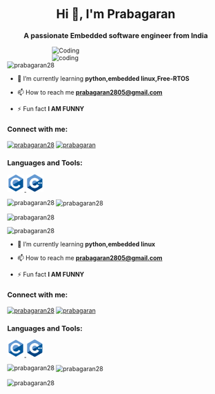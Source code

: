 
<h1 align="center">Hi 👋, I'm Prabagaran</h1>
<h3 align="center">A passionate Embedded software engineer from India</h3>
<img align="right" alt="Coding" width="400" src="https://cdn.dribbble.com/users/1162077/screenshorts/3848914/programmer.gif">

<img align="right" alt="coding" width="400" src="https://user-images.githubusercontent.com/55389276/140866485-8fb1c876-9a8f-4d6a-98dc-08c4981eaf70.gif">

<p align="left"> <img src="https://komarev.com/ghpvc/?username=prabagaran28&label=Profile%20views&color=0e75b6&style=flat" alt="prabagaran28" /> </p>

- 🌱 I’m currently learning **python,embedded linux,Free-RTOS**

- 📫 How to reach me **prabagaran2805@gmail.com**

- ⚡ Fun fact **I AM FUNNY**

<h3 align="left">Connect with me:</h3>
<p align="left">
<a href="https://linkedin.com/in/prabagaran28" target="blank"><img align="center" src="https://raw.githubusercontent.com/rahuldkjain/github-profile-readme-generator/master/src/images/icons/Social/linked-in-alt.svg" alt="prabagaran28" height="30" width="40" /></a>
<a href="https://stackoverflow.com/users/prabagaran" target="blank"><img align="center" src="https://raw.githubusercontent.com/rahuldkjain/github-profile-readme-generator/master/src/images/icons/Social/stack-overflow.svg" alt="prabagaran" height="30" width="40" /></a>
</p>

<h3 align="left">Languages and Tools:</h3>
<p align="left"> <a href="https://www.cprogramming.com/" target="_blank" rel="noreferrer"> <img src="https://raw.githubusercontent.com/devicons/devicon/master/icons/c/c-original.svg" alt="c" width="40" height="40"/> </a> <a href="https://www.w3schools.com/cpp/" target="_blank" rel="noreferrer"> <img src="https://raw.githubusercontent.com/devicons/devicon/master/icons/cplusplus/cplusplus-original.svg" alt="cplusplus" width="40" height="40"/> </a> </p>

<p><img align="left" src="https://github-readme-stats.vercel.app/api/top-langs?username=prabagaran28&show_icons=true&locale=en&layout=compact" alt="prabagaran28" /></p>

<p>&nbsp;<img align="center" src="https://github-readme-stats.vercel.app/api?username=prabagaran28&show_icons=true&locale=en" alt="prabagaran28" /></p>

<p><img align="center" src="https://github-readme-streak-stats.herokuapp.com/?user=prabagaran28&" alt="prabagaran28" /></p>
<p align="left"> <img src="https://komarev.com/ghpvc/?username=prabagaran28&label=Profile%20views&color=0e75b6&style=flat" alt="prabagaran28" /> </p>

- 🌱 I’m currently learning **python,embedded linux**

- 📫 How to reach me **prabagaran2805@gmail.com**

- ⚡ Fun fact **I AM FUNNY**

<h3 align="left">Connect with me:</h3>
<p align="left">
<a href="https://linkedin.com/in/prabagaran28" target="blank"><img align="center" src="https://raw.githubusercontent.com/rahuldkjain/github-profile-readme-generator/master/src/images/icons/Social/linked-in-alt.svg" alt="prabagaran28" height="30" width="40" /></a>
<a href="https://stackoverflow.com/users/prabagaran" target="blank"><img align="center" src="https://raw.githubusercontent.com/rahuldkjain/github-profile-readme-generator/master/src/images/icons/Social/stack-overflow.svg" alt="prabagaran" height="30" width="40" /></a>
</p>

<h3 align="left">Languages and Tools:</h3>
<p align="left"> <a href="https://www.cprogramming.com/" target="_blank" rel="noreferrer"> <img src="https://raw.githubusercontent.com/devicons/devicon/master/icons/c/c-original.svg" alt="c" width="40" height="40"/> </a> <a href="https://www.w3schools.com/cpp/" target="_blank" rel="noreferrer"> <img src="https://raw.githubusercontent.com/devicons/devicon/master/icons/cplusplus/cplusplus-original.svg" alt="cplusplus" width="40" height="40"/> </a> </p>

<p><img align="left" src="https://github-readme-stats.vercel.app/api/top-langs?username=prabagaran28&show_icons=true&locale=en&layout=compact" alt="prabagaran28" /></p>

<p>&nbsp;<img align="center" src="https://github-readme-stats.vercel.app/api?username=prabagaran28&show_icons=true&locale=en" alt="prabagaran28" /></p>

<p><img align="center" src="https://github-readme-streak-stats.herokuapp.com/?user=prabagaran28&" alt="prabagaran28" /></p>
